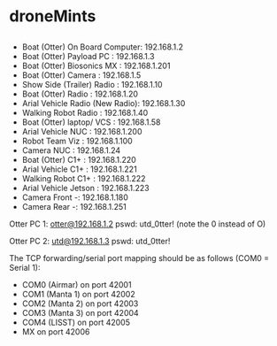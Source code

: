 # droneMints
##

- Boat (Otter) On Board Computer: 192.168.1.2
- Boat (Otter) Payload PC             : 192.168.1.3
- Boat (Otter) Biosonics MX          : 192.168.1.201
- Boat (Otter) Camera                   : 192.168.1.5
- Show Side (Trailer) Radio          : 192.168.1.10
- Boat (Otter) Radio                      : 192.168.1.20
- Arial Vehicle Radio (New Radio): 192.168.1.30 
- Walking Robot Radio                  : 192.168.1.40
- Boat (Otter) laptop/ VCS             : 192.168.1.58
- Arial Vehicle NUC                        : 192.168.1.200
- Robot Team Viz                           : 192.168.1.100
- Camera NUC                               : 192.168.1.24
- Boat (Otter) C1+                          : 192.168.1.220
- Arial Vehicle C1+                         : 192.168.1.221
- Walking Robot C1+                      : 192.168.1.222 
- Arial Vehicle Jetson                      : 192.168.1.223 
- Camera Front -: 192.168.1.180
- Camera Rear -: 192.168.1.251

Otter PC 1: otter@192.168.1.2  pswd: utd_0tter! (note the 0 instead of O)  

Otter PC 2: utd@192.168.1.3    pswd: utd_0tter! 

The TCP forwarding/serial port mapping should be as follows (COM0 = Serial 1):
 - COM0 (Airmar) on port 42001
 - COM1 (Manta 1) on port 42002
 - COM2 (Manta 2) on port 42003
 - COM3 (Manta 3) on port 42004
 - COM4 (LISST) on port 42005
 - MX on port 42006

